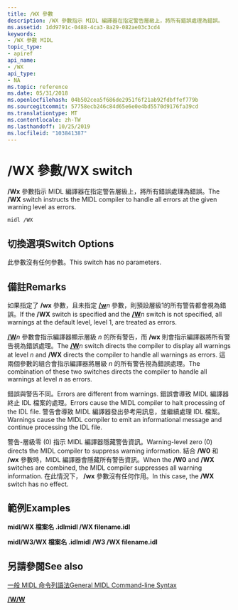 ```yaml
---
title: /WX 參數
description: /WX 參數指示 MIDL 編譯器在指定警告層級上，將所有錯誤處理為錯誤。
ms.assetid: 1dd9791c-0488-4ca3-8a29-082ae03c3cd4
keywords:
- /WX 參數 MIDL
topic_type:
- apiref
api_name:
- /WX
api_type:
- NA
ms.topic: reference
ms.date: 05/31/2018
ms.openlocfilehash: 04b502cea5f686de2951f6f21ab92fdbffef779b
ms.sourcegitcommit: 57758ecb246c84d65e6e0e4bd5570d9176fa39cd
ms.translationtype: MT
ms.contentlocale: zh-TW
ms.lasthandoff: 10/25/2019
ms.locfileid: "103841387"
---
```

# <a name="wx-switch"></a><span data-ttu-id="c2c12-104">/WX 參數</span><span class="sxs-lookup"><span data-stu-id="c2c12-104">/WX switch</span></span>

<span data-ttu-id="c2c12-105">**/Wx** 參數指示 MIDL 編譯器在指定警告層級上，將所有錯誤處理為錯誤。</span><span class="sxs-lookup"><span data-stu-id="c2c12-105">The **/WX** switch instructs the MIDL compiler to handle all errors at the given warning level as errors.</span></span>

``` syntax
midl /WX
```

## <a name="switch-options"></a><span data-ttu-id="c2c12-106">切換選項</span><span class="sxs-lookup"><span data-stu-id="c2c12-106">Switch Options</span></span>

<span data-ttu-id="c2c12-107">此參數沒有任何參數。</span><span class="sxs-lookup"><span data-stu-id="c2c12-107">This switch has no parameters.</span></span>

## <a name="remarks"></a><span data-ttu-id="c2c12-108">備註</span><span class="sxs-lookup"><span data-stu-id="c2c12-108">Remarks</span></span>

<span data-ttu-id="c2c12-109">如果指定了 **/wx** 參數，且未指定 [**/w**](-w.md)*n* 參數，則預設層級1的所有警告都會視為錯誤。</span><span class="sxs-lookup"><span data-stu-id="c2c12-109">If the **/WX** switch is specified and the [**/W**](-w.md)*n* switch is not specified, all warnings at the default level, level 1, are treated as errors.</span></span>

<span data-ttu-id="c2c12-110">[**/W**](-w.md)*n* 參數會指示編譯器顯示層級 *n* 的所有警告，而 **/wx** 則會指示編譯器將所有警告視為錯誤處理。</span><span class="sxs-lookup"><span data-stu-id="c2c12-110">The [**/W**](-w.md)*n* switch directs the compiler to display all warnings at level *n* and **/WX** directs the compiler to handle all warnings as errors.</span></span> <span data-ttu-id="c2c12-111">這兩個參數的組合會指示編譯器將層級 *n* 的所有警告視為錯誤處理。</span><span class="sxs-lookup"><span data-stu-id="c2c12-111">The combination of these two switches directs the compiler to handle all warnings at level *n* as errors.</span></span>

<span data-ttu-id="c2c12-112">錯誤與警告不同。</span><span class="sxs-lookup"><span data-stu-id="c2c12-112">Errors are different from warnings.</span></span> <span data-ttu-id="c2c12-113">錯誤會導致 MIDL 編譯器終止 IDL 檔案的處理。</span><span class="sxs-lookup"><span data-stu-id="c2c12-113">Errors cause the MIDL compiler to halt processing of the IDL file.</span></span> <span data-ttu-id="c2c12-114">警告會導致 MIDL 編譯器發出參考用訊息，並繼續處理 IDL 檔案。</span><span class="sxs-lookup"><span data-stu-id="c2c12-114">Warnings cause the MIDL compiler to emit an informational message and continue processing the IDL file.</span></span>

<span data-ttu-id="c2c12-115">警告-層級零 (0) 指示 MIDL 編譯器隱藏警告資訊。</span><span class="sxs-lookup"><span data-stu-id="c2c12-115">Warning-level zero (0) directs the MIDL compiler to suppress warning information.</span></span> <span data-ttu-id="c2c12-116">結合 **/W0** 和 **/wx** 參數時，MIDL 編譯器會隱藏所有警告資訊。</span><span class="sxs-lookup"><span data-stu-id="c2c12-116">When the **/W0** and **/WX** switches are combined, the MIDL compiler suppresses all warning information.</span></span> <span data-ttu-id="c2c12-117">在此情況下， **/wx** 參數沒有任何作用。</span><span class="sxs-lookup"><span data-stu-id="c2c12-117">In this case, the **/WX** switch has no effect.</span></span>

## <a name="examples"></a><span data-ttu-id="c2c12-118">範例</span><span class="sxs-lookup"><span data-stu-id="c2c12-118">Examples</span></span>

<span data-ttu-id="c2c12-119">**midl/WX 檔案名 .idl**</span><span class="sxs-lookup"><span data-stu-id="c2c12-119">**midl /WX filename.idl**</span></span>

<span data-ttu-id="c2c12-120">**midl/W3/WX 檔案名 .idl**</span><span class="sxs-lookup"><span data-stu-id="c2c12-120">**midl /W3 /WX filename.idl**</span></span>

## <a name="see-also"></a><span data-ttu-id="c2c12-121">另請參閱</span><span class="sxs-lookup"><span data-stu-id="c2c12-121">See also</span></span>

<dl> <dt>

[<span data-ttu-id="c2c12-122">一般 MIDL 命令列語法</span><span class="sxs-lookup"><span data-stu-id="c2c12-122">General MIDL Command-line Syntax</span></span>](general-midl-command-line-syntax.md)
</dt> <dt>

[<span data-ttu-id="c2c12-123">**/W**</span><span class="sxs-lookup"><span data-stu-id="c2c12-123">**/W**</span></span>](-w.md)
</dt> </dl>

 

 




